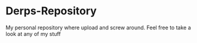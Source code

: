 # Derps-Repository
My personal repository where upload and screw around. Feel free to take a look at any of my stuff
